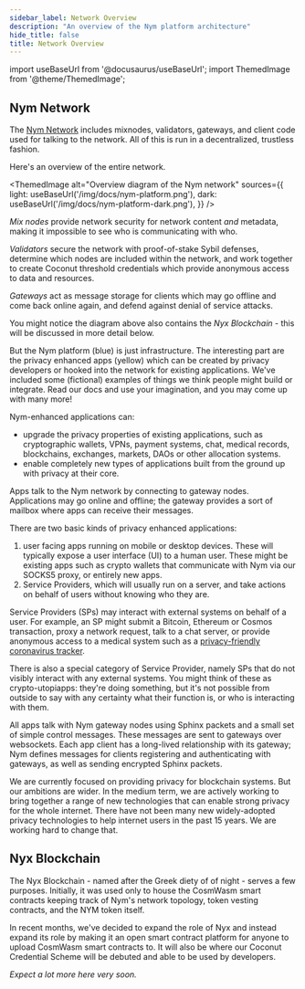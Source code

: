 ```yaml
---
sidebar_label: Network Overview
description: "An overview of the Nym platform architecture"
hide_title: false
title: Network Overview
---
```


import useBaseUrl from '@docusaurus/useBaseUrl';
import ThemedImage from '@theme/ThemedImage';

## Nym Network

The [Nym Network](https://github.com/nymtech/nym) includes mixnodes, validators, gateways, and client code used for talking to the network. All of this is run in a decentralized, trustless fashion.

Here's an overview of the entire network.

<ThemedImage
  alt="Overview diagram of the Nym network"
  sources={{
    light: useBaseUrl('/img/docs/nym-platform.png'),
    dark: useBaseUrl('/img/docs/nym-platform-dark.png'),
  }}
/>

*Mix nodes* provide network security for network content _and_ metadata, making it impossible to see who is communicating with who.

*Validators* secure the network with proof-of-stake Sybil defenses, determine which nodes are included within the network, and work together to create Coconut threshold credentials which provide anonymous access to data and resources.

*Gateways* act as message storage for clients which may go offline and come back online again, and defend against denial of service attacks.

You might notice the diagram above also contains the *Nyx Blockchain* - this will be discussed in more detail below. 

But the Nym platform (blue) is just infrastructure. The interesting part are the privacy enhanced apps (yellow) which can be created by privacy developers or hooked into the network for existing applications. We've included some (fictional) examples of things we think people might build or integrate. Read our docs and use your imagination, and you may come up with many more!

Nym-enhanced applications can:

- upgrade the privacy properties of existing applications, such as cryptographic wallets, VPNs, payment systems, chat, medical records, blockchains, exchanges, markets, DAOs or other allocation systems.
- enable completely new types of applications built from the ground up with privacy at their core.

Apps talk to the Nym network by connecting to gateway nodes. Applications may go online and offline; the gateway provides a sort of mailbox where apps can receive their messages.

There are two basic kinds of privacy enhanced applications:

1. user facing apps running on mobile or desktop devices. These will typically expose a user interface (UI) to a human user. These might be existing apps such as crypto wallets that communicate with Nym via our SOCKS5 proxy, or entirely new apps.
2. Service Providers, which will usually run on a server, and take actions on behalf of users without knowing who they are.

Service Providers (SPs) may interact with external systems on behalf of a user. For example, an SP might submit a Bitcoin, Ethereum or Cosmos transaction, proxy a network request, talk to a chat server, or provide anonymous access to a medical system such as a [privacy-friendly coronavirus tracker](https://constructiveproof.com/posts/2020-04-24-coronavirus-tracking-app-privacy/).

There is also a special category of Service Provider, namely SPs that do not visibly interact with any external systems. You might think of these as crypto-utopiapps: they're doing something, but it's not possible from outside to say with any certainty what their function is, or who is interacting with them.

All apps talk with Nym gateway nodes using Sphinx packets and a small set of simple control messages. These messages are sent to gateways over websockets. Each app client has a long-lived relationship with its gateway; Nym defines messages for clients registering and authenticating with gateways, as well as sending encrypted Sphinx packets.

We are currently focused on providing privacy for blockchain systems. But our ambitions are wider. In the medium term, we are actively working to bring together a range of new technologies that can enable strong privacy for the whole internet. There have not been many new widely-adopted privacy technologies to help internet users in the past 15 years. We are working hard to change that.

## Nyx Blockchain 

The Nyx Blockchain - named after the Greek diety of of night - serves a few purposes. Initially, it was used only to house the CosmWasm smart contracts keeping track of Nym's network topology, token vesting contracts, and the NYM token itself. 

In recent months, we've decided to expand the role of Nyx and instead expand its role by making it an open smart contract platform for anyone to upload CosmWasm smart contracts to. It will also be where our Coconut Credential Scheme will be debuted and able to be used by developers. 

_Expect a lot more here very soon._ 